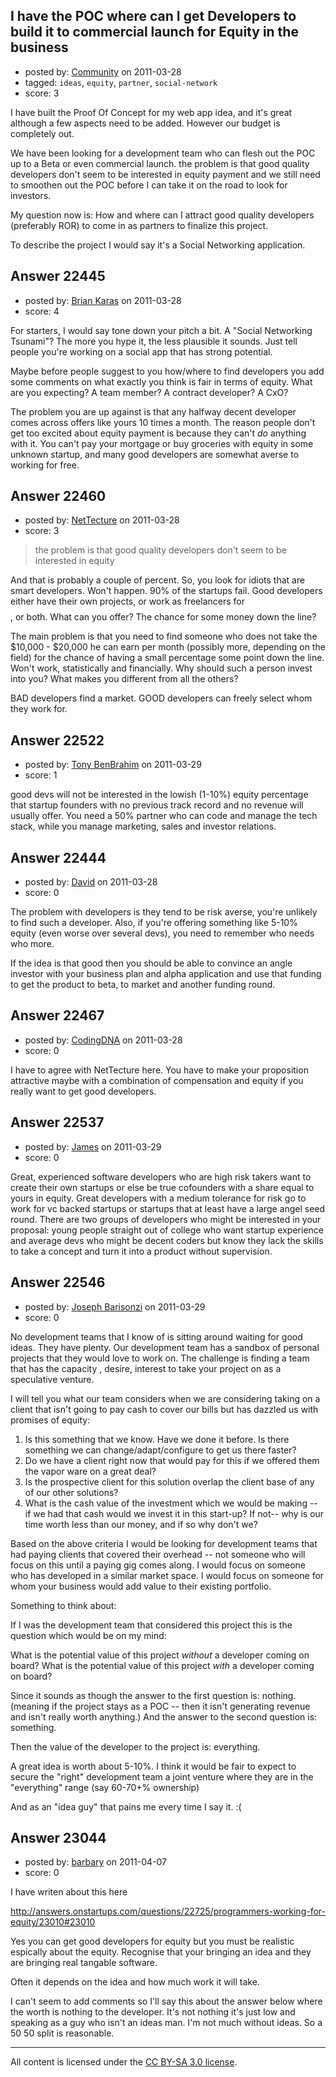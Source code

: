 ## I have the POC where can I get Developers to build it to commercial launch for Equity in the business

- posted by: [Community](https://stackexchange.com/users/-1/-1-community) on 2011-03-28
- tagged: `ideas`, `equity`, `partner`, `social-network`
- score: 3

I have built the Proof Of Concept for my web app idea, and it's great although a few aspects need to be added.
However our budget is completely out.

We have been looking for a development team who can flesh out the POC up to a Beta or even commercial launch.
the problem is that good quality developers don't seem to be interested in equity payment and we still need to smoothen out the POC before I can take it on the road to look for investors.

My question now is: How and where can I attract good quality developers (preferably ROR) to come in as partners to finalize this project.

To describe the project I would say it's a Social Networking application.


## Answer 22445

- posted by: [Brian Karas](https://stackexchange.com/users/-1/8465-brian-karas) on 2011-03-28
- score: 4

For starters, I would say tone down your pitch a bit.  A "Social Networking Tsunami"?  The more you hype it, the less plausible it sounds.  Just tell people you're working on a social app that has strong potential.

Maybe before people suggest to you how/where to find developers you add some comments on what exactly you think is fair in terms of equity.  What are you expecting?  A team member? A contract developer?  A CxO?

The problem you are up against is that any halfway decent developer comes across offers like yours 10 times a month.  The reason people don't get too excited about equity payment is because they can't *do* anything with it.  You can't pay your mortgage or buy groceries with equity in some unknown startup, and many good developers are somewhat averse to working for free.



## Answer 22460

- posted by: [NetTecture](https://stackexchange.com/users/-1/3350-nettecture) on 2011-03-28
- score: 3

> the problem is that good quality developers don't seem to be interested in equity 

And that is probably a couple of percent. So, you look for idiots that are smart developers. Won't happen. 90% of the startups fail. Good developers either have their own projects, or work as freelancers for $$$$, or both. What can you offer? The chance for some money down the line?

The main problem is that you need to find someone who does not take the $10,000 - $20,000 he can earn per month (possibly more, depending on the field) for the chance of having a small percentage some point down the line. Won't work, statistically and financially. Why should such a person invest into you? What makes you different from all the others?

BAD developers find a market. GOOD developers can freely select whom they work for.


## Answer 22522

- posted by: [Tony BenBrahim](https://stackexchange.com/users/-1/9034-tony-benbrahim) on 2011-03-29
- score: 1

good devs will not be interested in the lowish (1-10%) equity percentage that startup founders with no previous track record and no revenue will usually offer. You need a 50% partner who can code and manage the tech stack, while you manage marketing, sales and investor relations.


## Answer 22444

- posted by: [David](https://stackexchange.com/users/-1/5460-david) on 2011-03-28
- score: 0

The problem with developers is they tend to be risk averse, you're unlikely to find such a developer. Also, if you're offering something like 5-10% equity (even worse over several devs), you need to remember who needs who more.

If the idea is that good then you should be able to convince an angle investor with your business plan and alpha application and use that funding to get the product to beta, to market and another funding round.


## Answer 22467

- posted by: [CodingDNA](https://stackexchange.com/users/-1/8981-codingdna) on 2011-03-28
- score: 0

I have to agree with NetTecture here. You have to make your proposition attractive maybe with a combination of compensation and equity if you really want to get good developers.


## Answer 22537

- posted by: [James](https://stackexchange.com/users/-1/7946-james) on 2011-03-29
- score: 0

Great, experienced software developers who are high risk takers want to create their own startups
or else be true cofounders with a share equal to yours in equity.  Great developers with a medium
tolerance for risk go to work for vc backed startups or startups that at least have a large angel seed round.
There are two groups of developers who might be interested in your proposal: young people straight out of 
college who want startup experience and average devs who might be decent coders but know they lack the skills
to take a concept and turn it into a product without supervision.


## Answer 22546

- posted by: [Joseph Barisonzi](https://stackexchange.com/users/-1/8791-joseph-barisonzi) on 2011-03-29
- score: 0

No development teams that I know of is  sitting around waiting for good ideas. They have plenty. Our development team has a sandbox of personal projects that they would love to work on. The challenge is finding a team that has the capacity , desire, interest to take your project on as a speculative venture. 

I will tell you what our team considers when we are considering taking on a client that isn't going to pay cash to cover our bills but has dazzled us with promises of equity: 

1. Is this something that we know. Have we done it before. Is there something we can change/adapt/configure to get us there faster?
2. Do we have a client right now that would pay for this if we offered them the vapor ware on a great deal?
3. Is the prospective client for this solution overlap the client base of any of our other solutions?
4. What is the cash value of the investment which we would be making -- if we had that cash would we invest it in this start-up? If not-- why is our time worth less than our money, and if so why don't we?

Based on the above criteria I would be looking for development teams that had paying clients that covered their overhead -- not someone who will focus on this until a paying gig comes along. I would focus on someone who has developed in a similar market space. I would focus on someone for whom your business would add value to their existing portfolio.

Something to think about: 

If I was the development team that considered this project this is the question which would be on my mind: 

What is the potential value of this project *without* a developer coming on board? What is the potential value of this project *with* a developer coming on board?

Since it sounds as though the answer to the first question is: nothing. (meaning if the project stays as a POC -- then it isn't generating revenue and isn't really worth anything.) 
And the answer to the second question is: something.

Then the value of the developer to the project is: everything.

A great idea is worth about 5-10%. I think it would be fair to expect to secure the "right" development team  a joint venture where they are in the "everything" range (say 60-70+% ownership) 

And as an "idea guy" that pains me every time I say it. :(


## Answer 23044

- posted by: [barbary](https://stackexchange.com/users/-1/9239-barbary) on 2011-04-07
- score: 0

I have writen about this here

http://answers.onstartups.com/questions/22725/programmers-working-for-equity/23010#23010

Yes you can get good developers for equity but you must be realistic espically about the equity.  Recognise that your bringing an idea and they are bringing real tangable software.

Often it depends on the idea and how much work it will take.

I can't seem to add comments so I'll say this about the answer below where the worth is nothing to the developer.  It's not nothing it's just low and speaking as a guy who isn't an ideas man.  I'm not much without ideas.  So a 50 50 split is reasonable.



---

All content is licensed under the [CC BY-SA 3.0 license](https://creativecommons.org/licenses/by-sa/3.0/).
